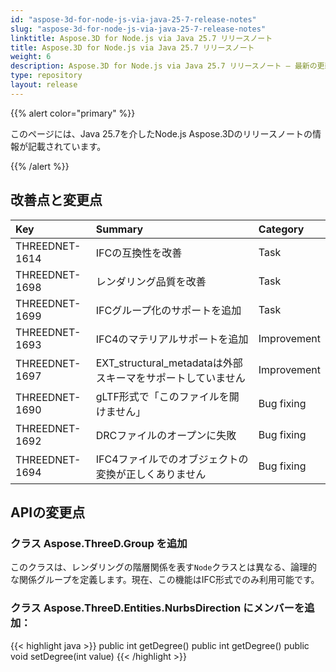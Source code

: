 ```yaml
---
id: "aspose-3d-for-node-js-via-java-25-7-release-notes"
slug: "aspose-3d-for-node-js-via-java-25-7-release-notes"
linktitle: Aspose.3D for Node.js via Java 25.7 リリースノート
title: Aspose.3D for Node.js via Java 25.7 リリースノート
weight: 6
description: Aspose.3D for Node.js via Java 25.7 リリースノート – 最新の更新と修正。
type: repository
layout: release
---
```


{{% alert color="primary" %}}

このページには、Java 25.7を介したNode.js Aspose.3Dのリリースノートの情報が記載されています。

{{% /alert %}}
## **改善点と変更点**
|**Key**|**Summary**|**Category**|
| :- | :- | :- |
| THREEDNET-1614 | IFCの互換性を改善 | Task |
| THREEDNET-1698 | レンダリング品質を改善 | Task |
| THREEDNET-1699 | IFCグループ化のサポートを追加 | Task |
| THREEDNET-1693 | IFC4のマテリアルサポートを追加 | Improvement |
| THREEDNET-1697 | EXT_structural_metadataは外部スキーマをサポートしていません | Improvement |
| THREEDNET-1690 |  gLTF形式で「このファイルを開けません」 | Bug fixing |
| THREEDNET-1692 | DRCファイルのオープンに失敗 | Bug fixing |
| THREEDNET-1694 | IFC4ファイルでのオブジェクトの変換が正しくありません | Bug fixing |

## APIの変更点 ##

### クラス **Aspose.ThreeD.Group** を追加

このクラスは、レンダリングの階層関係を表す`Node`クラスとは異なる、論理的な関係グループを定義します。現在、この機能はIFC形式でのみ利用可能です。

### クラス **Aspose.ThreeD.Entities.NurbsDirection** にメンバーを追加：

{{< highlight java >}}
        public int getDegree()
        public int getDegree()
	public void setDegree(int value)
{{< /highlight >}}